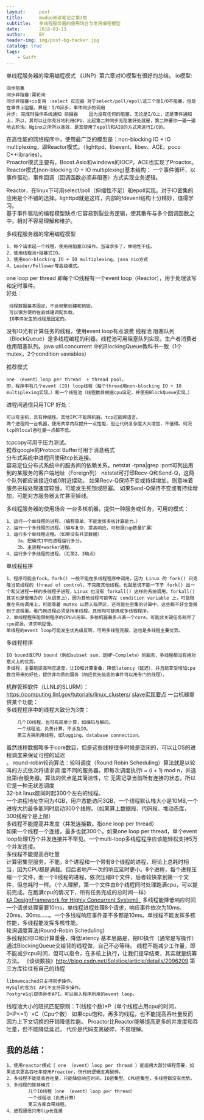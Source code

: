 ```yaml
---
layout:     post
title:      muduo阅读笔记之第3章
subtitle:   多线程服务器的使用场合与常用编程模型
date:       2018-03-13
author:     BY
header-img: img/post-bg-hacker.jpg
catalog: true
tags:
    - Swift
---
```



单线程服务器的常用编程模式
《UNP》第六章对IO模型有很好的总结。
io模型:

    同步阻塞
    同步非阻塞:需轮询
    同步非阻塞+io复用 :select 反应器 对于select/poll/epoll这三个是I/O不阻塞，但是在事件上阻塞，算是：I/O异步，事件同步的调用
    异步: 完成时操作系统通知 前摄器    因为没有任何的阻塞，无论是I/O上，还是事件通知上，所以，其可以让你充分地利用CPU，比起第二种同步无阻塞好处就是，第二种要你一遍一遍地去轮询。Nginx之所所以高效，是其使用了epoll和AIO的方式来进行I/O的。

在高性能的网络程序中，使用最广泛的模型是：non-blocking IO + IO multiplexing，即Reactor模式。（lighttpd、libevent、libev、ACE，poco C++libraries）。</br>
Proactor模式主要有，Boost.Asio和windows的IOCP，ACE也实现了Proactor。</br>
Reactor模式(non-blocking IO + IO multiplexing)基本结构： 一个事件循环，以事件驱动，事件回调（回调函数必须非阻塞）方式实现业务逻辑。</br>

Reactor，在linux下可用select/poll（伸缩性不足）和epoll实现。对于IO密集的应用是个不错的选择。lighttpd就是这样，内部的fdevent结构十分精妙，值得学习。</br>
基于事件驱动的编程模型缺点:它容易割裂业务逻辑，使其散布与多个回调函数之中，相对不容易理解和维护。</br>

多线程服务器的常用编程模型

    1、每个请求起一个线程，使用用阻塞IO操作。当请求多了，伸缩性不佳。
    2、使用线程池+阻塞式IO。
    3、使用non-blocking IO + IO multiplexing。java nio方式
    4、Leader/Follower等高级模式。
    
one loop per thread 即每个IO线程有一个event loop（Reactor），用于处理读写和定时事件。</br>
     好处：   
     
     线程数据基本固定，不会频繁创建和销毁。
     可以很方便的在县城建调配负载。
     IO事件发生的线程是固定的。
     
没有IO光有计算任务的线程，使用event loop有点浪费
线程池
阻塞队列（BlockQueue）是多线程编程的利器。线程池可用阻塞队列实现，生产者消费者也用阻塞队列。java util.concurrent 中的BlockingQueue教科书一致（1个mutex，2个condition vaviables）

推荐模式

    one （event）loop per thread  + thread pool。
    即，程序中有几个event (IO) loop线程（每个thread用non-blocking IO + IO multiplexing实现。）和一个线程池（线程数目根据cpu设定，并使用BlockQueue实现。）

进程间通信只用TCP 
好处：

    可以夸主机，具有伸缩性。其他IPC不能跨机器。tcp还能跨语言。
    两个进程同一台机器，使用共享内存提升一点性能，但让代码复杂度大大增加，不值得。何况tcp的local吞吐量一点都不低。
    
tcpcopy可用于压力测试。</br>
推荐google的Protocol Buffer可用于消息格式</br>
分布式系统中进程间使用tcp长连接。</br>
    容易定位分布式系统中的服务间的依赖关系。netstat -tpna|grep :port可列出用到的某服务的客户端地址（Foreign列）
    netstat可打印Recv-Q和Send-Q，这两个队列都应该接近0或0附近摆动。
        如果Recv-Q保持不变或持续增加，则意味着服务进程处理速度较慢，可能发生死锁或阻塞。
        如果Send-Q保持不变或者持续增加，可能对方服务器太忙甚至掉线。

多线程服务器的使用场合
一台多核机器，提供一种服务或任务，可用的模式：

    1、运行一个单线程的进程。（编程简单，不能发挥多核计算能力。）
    2、运行一个多线程的进程。（编写复杂，提高响应，可根据cup数量扩展）
    3、运行多个单线程进程。（如果没有共享数据）
        3a、把模式1中的进程运行多分。
        3b、主进程+worker进程。
    4、运行多个多线程的进程。（汇聚2、3缺点）
    
单线程程序

    1、程序可能会fock。fork() 一般不能在多线程程序中调用，因为 Linux 的 fork() 只克隆当前线程的 thread of control，不克隆其他线程。也就是说不能一下子 fork() 出一个和父进程一样的多线程子进程，Linux 也没有 forkall() 这样的系统调用。forkall() 其实也是很难办的（从语意上），因为其他线程可能等在 condition variable 上，可能阻塞在系统调用上，可能等着 mutex 以跨入临界区，还可能在密集的计算中，这些都不好全盘搬到子进程里。看门狗进程必须坚持单线程，其他均可替换成多线程程序。
    2、单线程程序能限制程序的CPU占用率。多核机器最多占满一个core。可能非关键任务耗尽了cpu资源，请求响应慢。
    单线程的event loop可能发生优先级反转。可用多线程克服，这也是多线程主要优势。
多线程程序

    IO bound或CPU bound（例如subset sum，是NP-Complete）的服务，多线程都没有绝对意义上的优势。
    多线程，主要能提高响应速度，让IO和计算重叠，降低latency（延迟），并且能享受增加cpu数目带来的好处，提供非均质的服务（响应优先级高的事件可以用专门的线程）。

机群管理软件（LLNL的SLURM）：https://computing.llnl.gov/tutorials/linux_clusters/
[slave实现要点](http://www.slideshare.net/chenshuo/zurg-part-1)
一台机器提供某个功能：</br>
    多线程程序中的线程大致分为3类：
    
        几个IO线程，也可有简单计算，如编码与解码。
        一个线程池，负责计算，不涉及IO。
        第三方哭所用线程，如logging、database connection。

虽然线程数据略多于core数目，但是这些线程很多时候是空闲的，可以让OS的进程调度来保证可控的延迟</br>。
round-robin轮询算法：轮叫调度（Round Robin Scheduling）算法就是以轮叫的方式依次将请求调		  度不同的服务器，即每次调度执行i = (i + 1) mod n，并选出第i台服务器。算法的优点是其简洁性，它  无需记录当前所有连接的状态，所以它是一种无状态调度</br>
32-bit linux能同时起300个左右的线程。</br>
    一个进程地址空间为4GB，用户态能访问3GB，一个线程默认栈大小是10MB,一个进程大约最多能同时启动300个线程。（如果算上数据段、代码段、堆动态库，300线程个是上限）</br>
多线程不能提高并发度（并发连接数。指one loop per thread）</br>
    如果一个线程一个连接，最多也就300个。如果one loop per thread，单个event loop处理1万个并发连接并不罕见。一个multi-loop多线程程序应该能轻松支持5万个并发连接。</br>
多线程不能提高吞吐量</br>
    计算密集型服务，不能。8个进程和一个带有8个线程的进程，理论上总耗时相当，因为CPU都是满载。但后者地产一次的响应延时更小。8个进程，每个进程压缩一个文件，而一个8线程的进程，依次压缩8个文件，后者较快拿到第一个文件，但总耗时一样。（个人理解，第一个文件由8个线程同时处理跑满cpu，可以提前完成。在跑满cpu的情况下，所有任务完成的总时间一样）</br>
[《A DesignFramework for Highly Concurrent System》](https://people.eecs.berkeley.edu/~culler/papers/events.pdf)
多线程能降低响应时间</br>
    一个请求处理需要10ms，单线程进程处理8个请求，响应事件依次为10ms、20ms、30ms……。一个多线程响应事件差不多都是10ms。单线程不能发挥多核性能，多线程能发挥多核性能。</br>
    轮询调度算法(Round-Robin Scheduling)</br>
多线程如何IO和计算重叠，降低latency
基本思路是，把IO操作（通常是写操作）通过BlockingQueue交给背的线程做，自己不必等待。
    线程不能减少工作量，即不能减少cpu时间，但可以指令，在多核上执行，让我们提早结束，其实就是统筹方法。
《谈谈数独》http://blog.csdn.net/Solstice/article/details/2096209
第三方库往往有自己的线程

    libmemcached只支持同步操作。
    MySql的官方C API不支持异步操作。
    PostgreSql提供异步API。可以融入程序所用的event loop。
    
线程池大小的阻抗匹配原则：T(线程个数)*P（单个线程占用cpu的时间，0<P<=1）=C（Cpu个数）
    如果cpu饱和，再多的线程，也不能提高吞吐量反而因为上下文切换的开销降低性能。
Proactor比Reactor能够提高更多的并发度和吞吐量，但不能降低延迟。
    代价是代码支离破碎，不易理解。

## 我的总结：
    1、使用reactor模式（ one （event）loop per thread ）能适用大部分编程需要，如果追求更高吞吐率使用Proactor，但代码逻辑支离破碎。
    2、多线程不能提高吞吐量，只能降低响应时间。IO密集型、CPU密集型，多线程都没有优势。
    3、多线程的推荐模式：
            几个IO线程（one （event）loop per thread）
            一个线程池（负责计算）
            第三方库自带线程。
    4、进程通信只用tcp长连接


